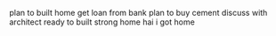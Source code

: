 plan to built home
get loan from bank
plan to buy cement
discuss with architect
ready to built strong home
hai i got home

